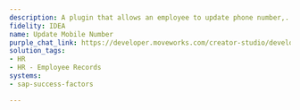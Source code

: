 ```yaml
---
description: A plugin that allows an employee to update phone number,.
fidelity: IDEA
name: Update Mobile Number
purple_chat_link: https://developer.moveworks.com/creator-studio/developer-tools/purple-chat?conversation=%7B%22startTimestamp%22%3A%2211%3A43+AM%22%2C%22messages%22%3A%5B%7B%22parts%22%3A%5B%7B%22richText%22%3A%22%3Cp%3EHey+Copilot%2C+I+need+to+update+my+mobile+number+in+SuccessFactors.%3C%2Fp%3E%22%7D%5D%2C%22role%22%3A%22user%22%7D%2C%7B%22parts%22%3A%5B%7B%22richText%22%3A%22%3Cp%3EI+can+assist+you+with+updating+your+mobile+number.+Could+you+please+provide+your+new+mobile+number%3F%3C%2Fp%3E%22%7D%5D%2C%22role%22%3A%22assistant%22%7D%2C%7B%22parts%22%3A%5B%7B%22richText%22%3A%22%3Cp%3ESure%2C+my+new+mobile+number+is+%2B1-234-567-8901.%3C%2Fp%3E%22%7D%5D%2C%22role%22%3A%22user%22%7D%2C%7B%22parts%22%3A%5B%7B%22richText%22%3A%22%3Cp%3EThank+you.+Let+me+confirm+the+details%3A+You+would+like+to+update+your+mobile+number+to+%2B1-234-567-8901.+Is+that+correct%3F%3C%2Fp%3E%22%7D%5D%2C%22role%22%3A%22assistant%22%7D%2C%7B%22parts%22%3A%5B%7B%22richText%22%3A%22%3Cp%3EYes%2C+that%27s+correct.%3C%2Fp%3E%22%7D%5D%2C%22role%22%3A%22user%22%7D%2C%7B%22parts%22%3A%5B%7B%22richText%22%3A%22%3Cp%3EGreat%21+I+am+updating+your+mobile+number+now.%3C%2Fp%3E%22%7D%2C%7B%22apiBlock%22%3A%7B%22code%22%3A%22Updating+details...%22%2C%22title%22%3A%22Updating+mobile+number%22%2C%22connectorName%22%3A%22sap-success-factors%22%7D%7D%5D%2C%22role%22%3A%22assistant%22%7D%2C%7B%22parts%22%3A%5B%7B%22richText%22%3A%22%3Cp%3EYour+mobile+number+has+been+successfully+updated+to+%2B1-234-567-8901+in+SuccessFactors.%3C%2Fp%3E%3Cp%3EIs+there+anything+else+I+can+help+you+with%3F%3C%2Fp%3E%22%7D%2C%7B%22citations%22%3A%5B%7B%22citationTitle%22%3A%22SuccessFactors+Profile%22%2C%22connectorName%22%3A%22successfactors%22%7D%5D%7D%5D%2C%22role%22%3A%22assistant%22%7D%5D%7D
solution_tags:
- HR
- HR - Employee Records
systems:
- sap-success-factors

---
```

